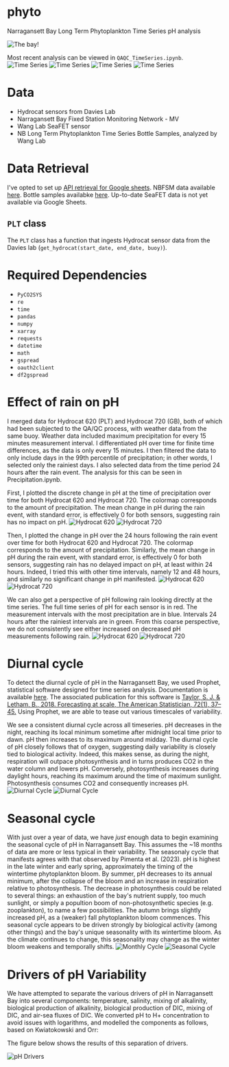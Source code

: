 
# phyto
Narragansett Bay Long Term Phytoplankton Time Series pH analysis

![The bay!](bay.JPG)

Most recent analysis can be viewed in `QAQC_TimeSeries.ipynb`.
![Time Series](prelim_pH_literallyeverything.png)
![Time Series](QP_Buoy620_PLT.png)
![Time Series](MV_Buoy720_GB.png)
![Time Series](lab_minus_davies_anoms.png)


# Data

* Hydrocat sensors from Davies Lab
* Narragansett Bay Fixed Station Monitoring Network - MV
* Wang Lab SeaFET sensor
* NB Long Term Phytoplankton Time Series Bottle Samples, analyzed by Wang Lab

# Data Retrieval
I've opted to set up [API retrieval for Google sheets](https://towardsdatascience.com/from-google-sheet-to-your-jupyter-notebook-ccdbf28fbf1b). NBFSM data available [here](https://docs.google.com/spreadsheets/d/1m61xkdLMaMSvw533FmVDIBqJqF73QF6b/edit#gid=924440352). Bottle samples availabke [here](https://docs.google.com/spreadsheets/d/17FFbtUuhUS4UtxB-OjKIP2wCYJoEAmaW6VaHQPcup9U/edit#gid=0). Up-to-date SeaFET data is not yet available via Google Sheets.

## `PLT` class

The `PLT` class has a function that ingests Hydrocat sensor data from the Davies lab (`get_hydrocat(start_date, end_date, buoy)`).

# Required Dependencies

* `PyCO2SYS`
* `re`
* `time`
* `pandas`
* `numpy`
* `xarray`
* `requests`
* `datetime`
* `math`
* `gspread` 
* `oauth2client` 
* `df2gspread`

# Effect of rain on pH

I merged data for Hydrocat 620 (PLT) and Hydrocat 720 (GB), both of which had been subjected to the QA/QC process, with weather data from the same buoy. Weather data included maximum precipitation for every 15 minutes measurement interval. I differentiated pH over time for finite time differences, as the data is only every 15 minutes. I then filtered the data to only include days in the 99th percentile of precipitation; in other words, I selected only the rainiest days. I also selected data from the time period 24 hours after the rain event. The analysis for this can be seen in Precipitation.ipynb.

First, I plotted the discrete change in pH at the time of precipitation over time for both Hydrocat 620 and Hydrocat 720. The colormap corresponds to the amount of precipitation. The mean change in pH during the rain event, with standard error, is effectively 0 for both sensors, suggesting rain has no impact on pH.
![Hydrocat 620](H620_fromrain.png)
![Hydrocat 720](H720_fromrain.png)

Then, I plotted the change in pH over the 24 hours following the rain event over time for both Hydrocat 620 and Hydrocat 720. The colormap corresponds to the amount of precipitation. Similarly, the mean change in pH during the rain event, with standard error, is effectively 0 for both sensors, suggesting rain has no delayed impact on pH, at least within 24 hours. Indeed, I tried this with other time intervals, namely 12 and 48 hours, and similarly no significant change in pH manifested.
![Hydrocat 620](H620_24hr_afterrain.png)
![Hydrocat 720](H720_24hr_afterrain.png)

We can also get a perspective of pH following rain looking directly at the time series. The full time series of pH for each sensor is in red. The measurement intervals with the most precipitation are in blue. Intervals 24 hours after the rainiest intervals are in green. From this coarse perspective, we do not consistently see either increased on decreased pH measurements following rain. 
![Hydrocat 620](H620_rain.png)
![Hydrocat 720](H720_rain.png)

# Diurnal cycle

To detect the diurnal cycle of pH in the Narragansett Bay, we used Prophet, statistical software designed for time series analysis. Documentation is available [here](https://facebook.github.io/prophet/docs/quick_start.html#python-api). The associated publication for this software is [Taylor, S. J. & Letham, B., 2018. Forecasting at scale, The American Statistician, 72(1), 37–45.](https://www.tandfonline.com/doi/full/10.1080/00031305.2017.1380080?casa_token=tnhGKYTQIIYAAAAA%3AvaObcD-ZD_S8Ld-XhxryUePRNsDLlcaSCpIlhPycdRN_HLddkcSFGL00UJW-0SnpVlgJj9BToQxC) Using Prophet, we are able to tease out various timescales of variability.

We see a consistent diurnal cycle across all timeseries. pH decreases in the night, reaching its local minimum sometime after midnight local time prior to dawn. pH then increases to its maximum around midday. The diurnal cycle of pH closely follows that of oxygen, suggesting daily variability is closely tied to biological activity. Indeed, this makes sense, as during the night, respiration will outpace photosynthesis and in turns produces CO2 in the water column and lowers pH. Conversely, photosynthesis increases during daylight hours, reaching its maximum around the time of maximum sunlight. Photosynthesis consumes CO2 and consequently increases pH.
![Diurnal Cycle](diurnalcycle_ph.png)
![Diurnal Cycle](diurnalcycle_ph_o2.png)

# Seasonal cycle
With just over a year of data, we have *just* enough data to begin examining the seasonal cycle of pH in Narragansett Bay. This assumes the ~18 months of data are more or less typical in their variability. The seasonaly cycle that manifests agrees with that observed by Pimenta et al. (2023). pH is highest in the late winter and early spring, approximately the timing of the wintertime phytoplankton bloom. By summer, pH decreases to its annual minimum, after the collapse of the bloom and an increase in respiration relative to photosynthesis. The decrease in photosynthesis could be related to several things: an exhaustion of the bay's nutrient supply, too much sunlight, or simply a popultion boom of non-photosynthetic species (e.g. zooplankton), to name a few possibilities. The autumn brings slightly increased pH, as a (weaker) fall phytoplankton bloom commences. This seasonal cycle appears to be driven strongly by biological activity (among other things) and the bay's unique seasonality with its wintertime bloom. As the climate continues to change, this seasonality may change as the winter bloom weakens and temporally shifts. 
![Monthly Cycle](monthly_ph.png)
![Seasonal Cycle](seasonal_ph.png)

# Drivers of pH Variability

We have attempted to separate the various drivers of pH in Narragansett Bay into several components: temperature, salinity, mixing of alkalinity, biological production of alkalinity, biological production of DIC, mixing of DIC, and air-sea fluxes of DIC. We converted pH to H+ concentration to avoid issues with logarithms, and modelled the components as follows, based on Kwiatokowski and Orr:

The figure below shows the results of this separation of drivers.

![pH Drivers](ALL_components.png)